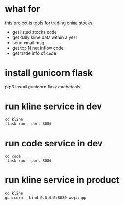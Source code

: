 # what for
this project is tools for trading china stocks.
- get listed stocks code
- get daily kline data within a year
- send email msg
- get top N net inflow code
- get trade info of code

# install gunicorn flask
pip3 install gunicorn flask cachetools

# run kline service in dev
``` shell
cd kline
flask run --port 8080
```

# run code service in dev
``` shell
cd code
flask run --port 8080
```

# run kline service in product
``` shell
cd kline
gunicorn --bind 0.0.0.0:8080 wsgi:app
```